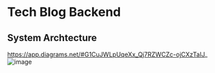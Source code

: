 # Tech Blog Backend

## System Archtecture

https://app.diagrams.net/#G1CuJWLpUqeXx_Qj7RZWCZc-ojCXzTaIJ_
![image](https://github.com/yoshihiro-shu/draft-backend/assets/84740493/5a6467de-464d-4a8e-a87d-aedbe2d4057a)
